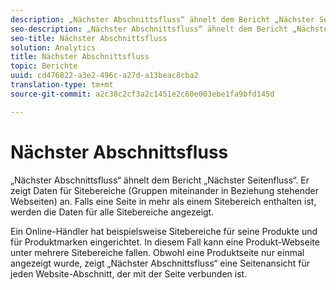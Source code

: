 ```yaml
---
description: „Nächster Abschnittsfluss“ ähnelt dem Bericht „Nächster Seitenfluss“. Er zeigt Daten für Sitebereiche (Gruppen miteinander in Beziehung stehender Webseiten) an. Falls eine Seite in mehr als einem Sitebereich enthalten ist, werden die Daten für alle Sitebereiche angezeigt.
seo-description: „Nächster Abschnittsfluss“ ähnelt dem Bericht „Nächster Seitenfluss“. Er zeigt Daten für Sitebereiche (Gruppen miteinander in Beziehung stehender Webseiten) an. Falls eine Seite in mehr als einem Sitebereich enthalten ist, werden die Daten für alle Sitebereiche angezeigt.
seo-title: Nächster Abschnittsfluss
solution: Analytics
title: Nächster Abschnittsfluss
topic: Berichte
uuid: cd476822-a3e2-496c-a27d-a13beac8cba2
translation-type: tm+mt
source-git-commit: a2c38c2cf3a2c1451e2c60e003ebe1fa9bfd145d

---
```



# Nächster Abschnittsfluss

„Nächster Abschnittsfluss“ ähnelt dem Bericht „Nächster Seitenfluss“. Er zeigt Daten für Sitebereiche (Gruppen miteinander in Beziehung stehender Webseiten) an. Falls eine Seite in mehr als einem Sitebereich enthalten ist, werden die Daten für alle Sitebereiche angezeigt.

Ein Online-Händler hat beispielsweise Sitebereiche für seine Produkte und für Produktmarken eingerichtet. In diesem Fall kann eine Produkt-Webseite unter mehrere Sitebereiche fallen. Obwohl eine Produktseite nur einmal angezeigt wurde, zeigt „Nächster Abschnittsfluss“ eine Seitenansicht für jeden Website-Abschnitt, der mit der Seite verbunden ist.
